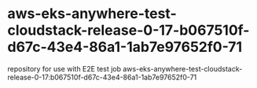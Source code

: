 # aws-eks-anywhere-test-cloudstack-release-0-17-b067510f-d67c-43e4-86a1-1ab7e97652f0-71
repository for use with E2E test job aws-eks-anywhere-test-cloudstack-release-0-17:b067510f-d67c-43e4-86a1-1ab7e97652f0-71
